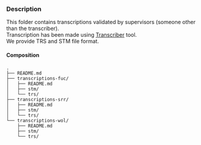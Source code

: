 ### Description
This folder contains transcriptions validated by supervisors (someone other than the transcriber).   
Transcription has been made using [Transcriber](https://perso.ens-lyon.fr/matthieu.quignard/Transcriber/) tool.    
We provide TRS and STM file format.   

#### Composition

	.   
	├── README.md   
	├── transcriptions-fuc/    
	│   ├── README.md    
	│   ├── stm/   
	│   └── trs/   
	├── transcriptions-srr/   
	│   ├── README.md     
	│   ├── stm/   
	│   └── trs/   
	└── transcriptions-wol/   
	    ├── README.md   
	    ├── stm/   
	    └── trs/   
